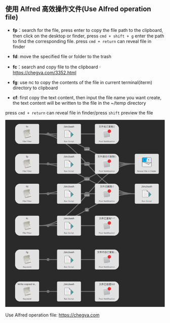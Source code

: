 ## 使用 Alfred 高效操作文件(Use Alfred operation file)

- **fp**：search for the file, press enter to copy the file path to the clipboard, then click on the desktop or finder, press `cmd + shift + g` enter the path to find the corresponding file. press `cmd + return` can reveal file in finder

- **fd**: move the specified file or folder to the trash

- **fc**：search and copy file to the clipboard · https://chegva.com/3352.html

- **fg**: use nc to copy the contents of the file in current terminal(iterm) directory to clipboard 

- **cf**: first copy the text content, then input the file name you want create, the text content will be written to the file in the ~/temp directory 

press `cmd + return` can reveal file in finder/press `shift` preview the file

![image](https://github.com/anzhihe/Efficient-office/blob/master/file-operation/File%20Operation.png) 

Use Alfred operation file: https://chegva.com
